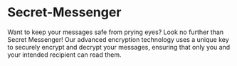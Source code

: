# Secret-Messenger
Want to keep your messages safe from prying eyes? Look no further than Secret Messenger! Our advanced encryption technology uses a unique key to securely encrypt and decrypt your messages, ensuring that only you and your intended recipient can read them.
